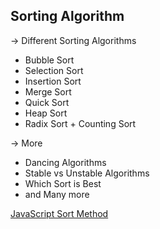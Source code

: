 ## Sorting Algorithm

-> Different Sorting Algorithms
* Bubble Sort
* Selection Sort
* Insertion Sort
* Merge Sort
* Quick Sort
* Heap Sort
* Radix Sort + Counting Sort

-> More
* Dancing Algorithms
* Stable vs Unstable Algorithms
* Which Sort is Best
* and Many more


[JavaScript Sort Method]("https://developer.mozilla.org/en-US/docs/Web/JavaScript/Reference/Global_Objects/Array/sort")
